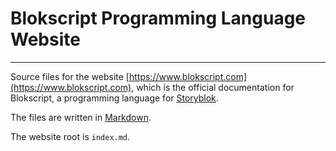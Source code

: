 # Blokscript Programming Language Website

----------
Source files for the website [https://www.blokscript.com](https://www.blokscript.com), which is the official documentation for Blokscript, a programming language for [Storyblok](https://www.storyblok.com/).

The files are written in [Markdown](https://daringfireball.net/projects/markdown/).

The website root is `index.md`.
